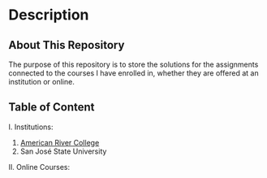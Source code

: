 # Description
## About This Repository
The purpose of this repository is to store the solutions for the assignments connected to the courses I have enrolled in, whether they are offered at an institution or online.

## Table of Content
I. Institutions:
  1. [American River College](https://github.com/evil-cheetah-edu/american-river-college)
  2. San José State University

II. Online Courses:
